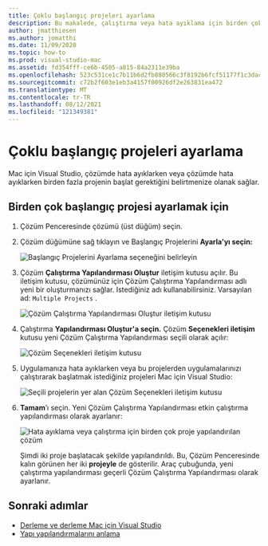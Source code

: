 ```yaml
---
title: Çoklu başlangıç projeleri ayarlama
description: Bu makalede, çalıştırma veya hata ayıklama için birden çok proje ayarlama açıklanmıştır.
author: jmatthiesen
ms.author: jomatthi
ms.date: 11/09/2020
ms.topic: how-to
ms.prod: visual-studio-mac
ms.assetid: fd354fff-ce6b-4505-a815-84a2311e39ba
ms.openlocfilehash: 523c531ce1c7b11b6d2fb880566c3f8192b6fcf51177f1c3dac8cc94e743d829
ms.sourcegitcommit: c72b2f603e1eb3a4157f00926df2e263831ea472
ms.translationtype: MT
ms.contentlocale: tr-TR
ms.lasthandoff: 08/12/2021
ms.locfileid: "121349381"
---
```

# <a name="set-multiple-startup-projects"></a>Çoklu başlangıç projeleri ayarlama

Mac için Visual Studio, çözümde hata ayıklarken veya çözümde hata ayıklarken birden fazla projenin başlat gerektiğini belirtmenize olanak sağlar.

## <a name="to-set-multiple-startup-projects"></a>Birden çok başlangıç projesi ayarlamak için

1. Çözüm Penceresinde çözümü (üst düğüm) seçin.

2. Çözüm düğümüne sağ tıklayın ve Başlangıç Projelerini **Ayarla'yı seçin:**

   ![Başlangıç Projelerini Ayarlama seçeneğini belirleyin](media/startup-proj-ctx-menu.png)

3. Çözüm **Çalıştırma Yapılandırması Oluştur** iletişim kutusu açılır. Bu iletişim kutusu, çözümünüz için Çözüm Çalıştırma Yapılandırması adlı yeni bir oluşturmanızı sağlar. Istediğiniz adı kullanabilirsiniz. Varsayılan ad: `Multiple Projects` .

   ![Çözüm Çalıştırma Yapılandırması Oluştur iletişim kutusu](media/create-sln-run-config.png)

4. Çalıştırma **Yapılandırması Oluştur'a seçin.** Çözüm **Seçenekleri iletişim** kutusu yeni Çözüm Çalıştırma Yapılandırması seçili olarak açılır:

   ![Çözüm Seçenekleri iletişim kutusu](media/sln-options-run-config-multi-projects.png)

5. Uygulamanıza hata ayıklarken veya bu projelerden uygulamalarınızı çalıştırarak başlatmak istediğiniz projeleri Mac için Visual Studio:

   ![Seçili projelerin yer alan Çözüm Seçenekleri iletişim kutusu](media/sln-options-run-config-multi-projects-configured.png)

6. **Tamam**’ı seçin. Yeni Çözüm Çalıştırma Yapılandırması etkin çalıştırma yapılandırması olarak ayarlanır:

   ![Hata ayıklama veya çalıştırma için birden çok proje yapılandırılan çözüm](media/startup-project-configured.png)

   Şimdi iki proje başlatacak şekilde yapılandırıldı. Bu, Çözüm Penceresinde kalın görünen her iki **projeyle** de gösterilir. Araç çubuğunda, yeni çalıştırma yapılandırması geçerli Çözüm Çalıştırma Yapılandırması olarak ayarlanır.

## <a name="next-steps"></a>Sonraki adımlar

- [Derleme ve derleme Mac için Visual Studio](compiling-and-building.md)
- [Yapı yapılandırmalarını anlama](configurations.md)
